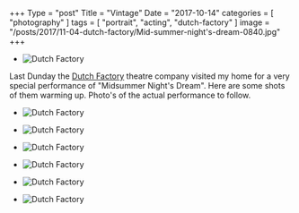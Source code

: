 
+++
Type = "post"
Title = "Vintage"
Date = "2017-10-14"
categories = [ "photography" ]
tags = [
    "portrait",
    "acting",
    "dutch-factory"
]
image = "/posts/2017/11-04-dutch-factory/Mid-summer-night's-dream-0840.jpg"
+++


* ![Dutch Factory](/posts/2017/11-04-dutch-factory/Mid-summer-night's-dream-0854.jpg)

Last Dunday the [Dutch Factory](http://www.thedutchfactory.nl/) theatre company visited my home for a very special performance of "Midsummer Night's Dream". Here are some shots of them warming up. Photo's of the actual performance to follow.

<!--more-->

* ![Dutch Factory](/posts/2017/11-04-dutch-factory/Mid-summer-night's-dream-0840.jpg)

* ![Dutch Factory](/posts/2017/11-04-dutch-factory/Mid-summer-night's-dream-0841.jpg)

* ![Dutch Factory](/posts/2017/11-04-dutch-factory/Mid-summer-night's-dream-0845.jpg)

* ![Dutch Factory](/posts/2017/11-04-dutch-factory/Mid-summer-night's-dream-0851.jpg)

* ![Dutch Factory](/posts/2017/11-04-dutch-factory/Mid-summer-night's-dream-0860.jpg)

* ![Dutch Factory](/posts/2017/11-04-dutch-factory/Mid-summer-night's-dream-0878.jpg)
